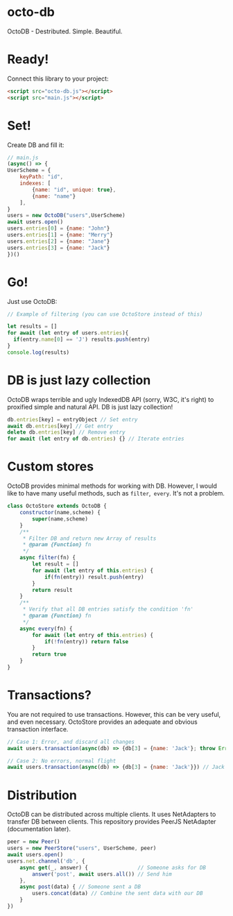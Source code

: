 # octo-db
OctoDB - Destributed. Simple. Beautiful.

# Ready!
Connect this library to your project:
```html
<script src="octo-db.js"></script>
<script src="main.js"></script>
```

# Set!
Create DB and fill it:
```js
// main.js
(async() => {
UserScheme = {
    keyPath: "id",
    indexes: [
        {name: "id", unique: true},
        {name: "name"}
    ],
}
users = new OctoDB("users",UserScheme)
await users.open()
users.entries[0] = {name: "John"}
users.entries[1] = {name: "Merry"}
users.entries[2] = {name: "Jane"}
users.entries[3] = {name: "Jack"}
})()
```

# Go!
Just use OctoDB:
```js
// Example of filtering (you can use OctoStore instead of this)

let results = []
for await (let entry of users.entries){
  if(entry.name[0] == 'J') results.push(entry)
}
console.log(results)
```

# DB is just lazy collection
OctoDB wraps terrible and ugly IndexedDB API (sorry, W3C, it's right) to proxified simple and natural API. DB is just lazy collection!
```js
db.entries[key] = entryObject // Set entry
await db.entries[key] // Get entry
delete db.entries[key] // Remove entry
for await (let entry of db.entries) {} // Iterate entries
```

# Custom stores
OctoDB provides minimal methods for working with DB. However, I would like to have many useful methods, such as `filter`,` every`. It's not a problem.
```js
class OctoStore extends OctoDB {
    constructor(name,scheme) {
        super(name,scheme)
    }
    /**
     * Filter DB and return new Array of results
     * @param {Function} fn 
     */
    async filter(fn) {
        let result = []
        for await (let entry of this.entries) {
            if(fn(entry)) result.push(entry)
        }
        return result
    }
    /**
     * Verify that all DB entries satisfy the condition 'fn'
     * @param {Function} fn 
     */
    async every(fn) {
        for await (let entry of this.entries) {
            if(!fn(entry)) return false
        }
        return true
    }
}
```

# Transactions?
You are not required to use transactions. However, this can be very useful, and even necessary. OctoStore provides an adequate and obvious transaction interface.
```js
// Case 1: Error, and discard all changes
await users.transaction(async(db) => {db[3] = {name: 'Jack'}; throw Error('ERROR!')}) // The scary "Uncaught Error: ERROR!" should appear in the console, but nothing bad happened to your DB

// Case 2: No errors, normal flight
await users.transaction(async(db) => {db[3] = {name: 'Jack'}}) // Jack has now arrived at your database
```
# Distribution
OctoDB can be distributed across multiple clients. It uses NetAdapters to transfer DB between clients. This repository provides PeerJS NetAdapter (documentation later).
```js
peer = new Peer()
users = new PeerStore("users", UserScheme, peer)
await users.open()
users.net.channel('db', {
    async get(_, answer) {                // Someone asks for DB
        answer('post', await users.all()) // Send him
    },
    async post(data) { // Someone sent a DB
        users.concat(data) // Combine the sent data with our DB
    }
})
```

